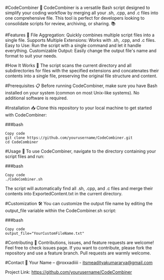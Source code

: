 #CodeCombiner 🚀
CodeCombiner is a versatile Bash script designed to simplify your coding workflow by merging all your .sh, .cpp, and .c files into one comprehensive file. This tool is perfect for developers looking to consolidate scripts for review, archiving, or sharing. 📚

 
 

#Features 🌟
File Aggregation: Quickly combines multiple script files into a single file.
Supports Multiple Extensions: Works with .sh, .cpp, and .c files.
Easy to Use: Run the script with a single command and let it handle everything.
Customizable Output: Easily change the output file's name and format to suit your needs.

#How It Works 🔧
The script scans the current directory and all subdirectories for files with the specified extensions and concatenates their contents into a single file, preserving the original file structure and content.

#Prerequisites 📋
Before running CodeCombiner, make sure you have Bash installed on your system (common on most Unix-like systems). No additional software is required.

#Installation 📥
Clone this repository to your local machine to get started with CodeCombiner:

###bash
```
Copy code
git clone https://github.com/yourusername/CodeCombiner.git
cd CodeCombiner
```
#Usage 🚀
To use CodeCombiner, navigate to the directory containing your script files and run:

###bash
```
Copy code
./CodeCombiner.sh
```
The script will automatically find all .sh, .cpp, and .c files and merge their contents into ExportedContent.txt in the current directory.

#Customization 🛠️
You can customize the output file name by editing the output_file variable within the CodeCombiner.sh script:

###bash
```
Copy code
output_file="YourCustomFileName.txt"
```

#Contributing 🤝
Contributions, issues, and feature requests are welcome! Feel free to check issues page. If you want to contribute, please fork the repository and use a feature branch. Pull requests are warmly welcome.

#Contact 📧
Your Name – @roxxadiiii - itsmeadityakumararya@gmail.com

Project Link: https://github.com/yourusername/CodeCombiner